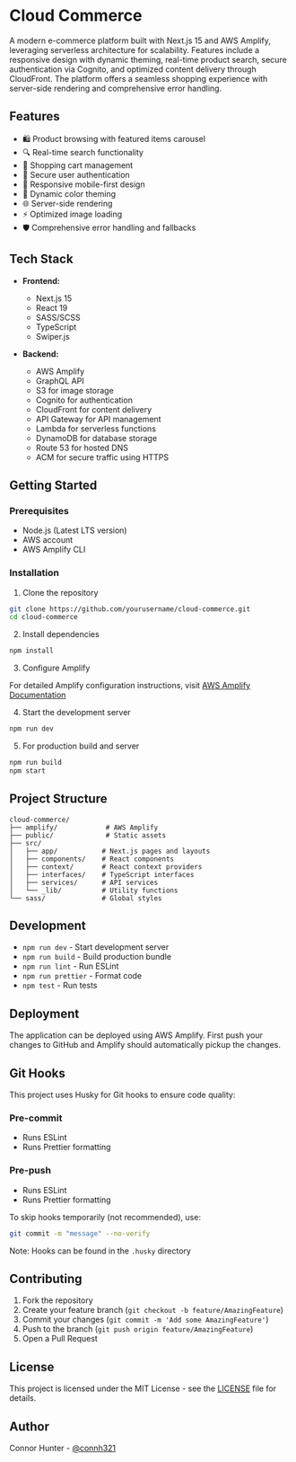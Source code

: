 # Cloud Commerce

A modern e-commerce platform built with Next.js 15 and AWS Amplify, leveraging serverless architecture for scalability. Features include a responsive design with dynamic theming, real-time product search, secure authentication via Cognito, and optimized content delivery through CloudFront. The platform offers a seamless shopping experience with server-side rendering and comprehensive error handling.

## Features

- 🛍️ Product browsing with featured items carousel
- 🔍 Real-time search functionality
- 🛒 Shopping cart management
- 🔐 Secure user authentication
- 📱 Responsive mobile-first design
- 🎨 Dynamic color theming
- 🌐 Server-side rendering
- ⚡ Optimized image loading
- 🛡️ Comprehensive error handling and fallbacks

## Tech Stack

- **Frontend:**
  - Next.js 15
  - React 19
  - SASS/SCSS
  - TypeScript
  - Swiper.js

- **Backend:**
  - AWS Amplify
  - GraphQL API
  - S3 for image storage
  - Cognito for authentication
  - CloudFront for content delivery
  - API Gateway for API management
  - Lambda for serverless functions
  - DynamoDB for database storage
  - Route 53 for hosted DNS
  - ACM for secure traffic using HTTPS

## Getting Started

### Prerequisites

- Node.js (Latest LTS version)
- AWS account
- AWS Amplify CLI

### Installation

1. Clone the repository
```bash
git clone https://github.com/yourusername/cloud-commerce.git
cd cloud-commerce
```

2. Install dependencies
```bash
npm install
```

3. Configure Amplify

For detailed Amplify configuration instructions, visit [AWS Amplify Documentation](https://docs.amplify.aws/)

4. Start the development server
```bash
npm run dev
```

5. For production build and server
```bash
npm run build
npm start
```

## Project Structure

```
cloud-commerce/
├── amplify/            # AWS Amplify 
├── public/             # Static assets
├── src/
│   ├── app/           # Next.js pages and layouts
│   ├── components/    # React components
│   ├── context/       # React context providers
│   ├── interfaces/    # TypeScript interfaces
│   ├── services/      # API services
│   └── _lib/          # Utility functions
└── sass/              # Global styles
```

## Development

- `npm run dev` - Start development server
- `npm run build` - Build production bundle
- `npm run lint` - Run ESLint
- `npm run prettier` - Format code
- `npm test` - Run tests

## Deployment

The application can be deployed using AWS Amplify.
First push your changes to GitHub and Amplify should automatically pickup the changes.

## Git Hooks

This project uses Husky for Git hooks to ensure code quality:

### Pre-commit
- Runs ESLint
- Runs Prettier formatting

### Pre-push
- Runs ESLint
- Runs Prettier formatting

To skip hooks temporarily (not recommended), use:
```bash
git commit -m "message" --no-verify
```

Note: Hooks can be found in the `.husky` directory

## Contributing

1. Fork the repository
2. Create your feature branch (`git checkout -b feature/AmazingFeature`)
3. Commit your changes (`git commit -m 'Add some AmazingFeature'`)
4. Push to the branch (`git push origin feature/AmazingFeature`)
5. Open a Pull Request

## License

This project is licensed under the MIT License - see the [LICENSE](LICENSE) file for details.

## Author

Connor Hunter - [@connh321](https://github.com/connh321)
